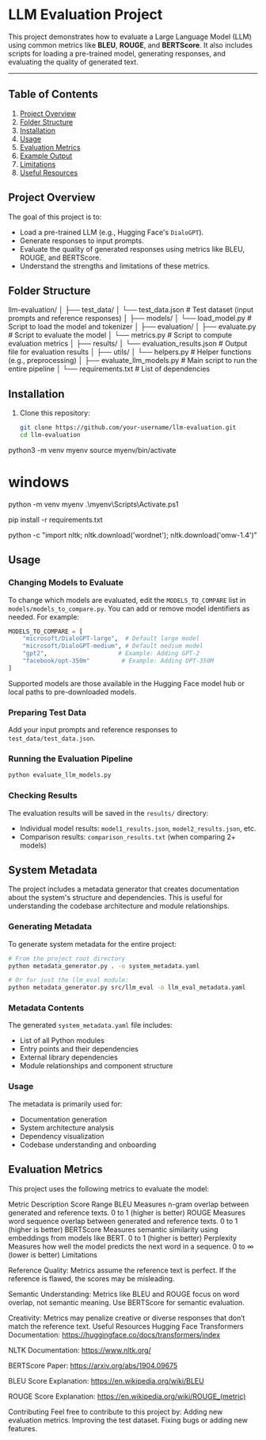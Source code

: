 # LLM Evaluation Project

This project demonstrates how to evaluate a Large Language Model (LLM) using common metrics like **BLEU**, **ROUGE**, and **BERTScore**. It also includes scripts for loading a pre-trained model, generating responses, and evaluating the quality of generated text.

---

## Table of Contents
1. [Project Overview](#project-overview)
2. [Folder Structure](#folder-structure)
3. [Installation](#installation)
4. [Usage](#usage)
5. [Evaluation Metrics](#evaluation-metrics)
6. [Example Output](#example-output)
7. [Limitations](#limitations)
8. [Useful Resources](#useful-resources)

## Project Overview
The goal of this project is to:
- Load a pre-trained LLM (e.g., Hugging Face's `DialoGPT`).
- Generate responses to input prompts.
- Evaluate the quality of generated responses using metrics like BLEU, ROUGE, and BERTScore.
- Understand the strengths and limitations of these metrics.

## Folder Structure
llm-evaluation/
│
├── test_data/
│ └── test_data.json # Test dataset (input prompts and reference responses)
│
├── models/
│ └── load_model.py # Script to load the model and tokenizer
│
├── evaluation/
│ ├── evaluate.py # Script to evaluate the model
│ └── metrics.py # Script to compute evaluation metrics
│
├── results/
│ └── evaluation_results.json # Output file for evaluation results
│
├── utils/
│ └── helpers.py # Helper functions (e.g., preprocessing)
│
├── evaluate_llm_models.py # Main script to run the entire pipeline
│
└── requirements.txt # List of dependencies

## Installation
1. Clone this repository:
   ```bash
   git clone https://github.com/your-username/llm-evaluation.git
   cd llm-evaluation

python3 -m venv myenv
source myenv/bin/activate

# windows
python -m venv myenv
.\myenv\Scripts\Activate.ps1

pip install -r requirements.txt

python -c "import nltk; nltk.download('wordnet'); nltk.download('omw-1.4')"

## Usage

### Changing Models to Evaluate
To change which models are evaluated, edit the `MODELS_TO_COMPARE` list in `models/models_to_compare.py`. You can add or remove model identifiers as needed. For example:

```python
MODELS_TO_COMPARE = [
    "microsoft/DialoGPT-large",  # Default large model
    "microsoft/DialoGPT-medium", # Default medium model
    "gpt2",                    # Example: Adding GPT-2
    "facebook/opt-350m"         # Example: Adding OPT-350M
]
```

Supported models are those available in the Hugging Face model hub or local paths to pre-downloaded models.

### Preparing Test Data
Add your input prompts and reference responses to `test_data/test_data.json`.

### Running the Evaluation Pipeline
```bash
python evaluate_llm_models.py
```

### Checking Results
The evaluation results will be saved in the `results/` directory:
- Individual model results: `model1_results.json`, `model2_results.json`, etc.
- Comparison results: `comparison_results.txt` (when comparing 2+ models)

## System Metadata

The project includes a metadata generator that creates documentation about the system's structure and dependencies. This is useful for understanding the codebase architecture and module relationships.

### Generating Metadata

To generate system metadata for the entire project:

```bash
# From the project root directory
python metadata_generator.py . -o system_metadata.yaml

# Or for just the llm_eval module:
python metadata_generator.py src/llm_eval -o llm_eval_metadata.yaml
```

### Metadata Contents

The generated `system_metadata.yaml` file includes:
- List of all Python modules
- Entry points and their dependencies
- External library dependencies
- Module relationships and component structure

### Usage

The metadata is primarily used for:
- Documentation generation
- System architecture analysis
- Dependency visualization
- Codebase understanding and onboarding

## Evaluation Metrics
This project uses the following metrics to evaluate the model:

Metric	Description	Score Range
BLEU	Measures n-gram overlap between generated and reference texts.	0 to 1 (higher is better)
ROUGE	Measures word sequence overlap between generated and reference texts.	0 to 1 (higher is better)
BERTScore	Measures semantic similarity using embeddings from models like BERT.	0 to 1 (higher is better)
Perplexity	Measures how well the model predicts the next word in a sequence.	0 to ∞ (lower is better)
Limitations

Reference Quality:
Metrics assume the reference text is perfect. If the reference is flawed, the scores may be misleading.

Semantic Understanding:
Metrics like BLEU and ROUGE focus on word overlap, not semantic meaning. Use BERTScore for semantic evaluation.

Creativity:
Metrics may penalize creative or diverse responses that don’t match the reference text.
Useful Resources
Hugging Face Transformers Documentation:
https://huggingface.co/docs/transformers/index

NLTK Documentation:
https://www.nltk.org/

BERTScore Paper:
https://arxiv.org/abs/1904.09675

BLEU Score Explanation:
https://en.wikipedia.org/wiki/BLEU

ROUGE Score Explanation:
https://en.wikipedia.org/wiki/ROUGE_(metric)

Contributing
Feel free to contribute to this project by:
Adding new evaluation metrics.
Improving the test dataset.
Fixing bugs or adding new features.
